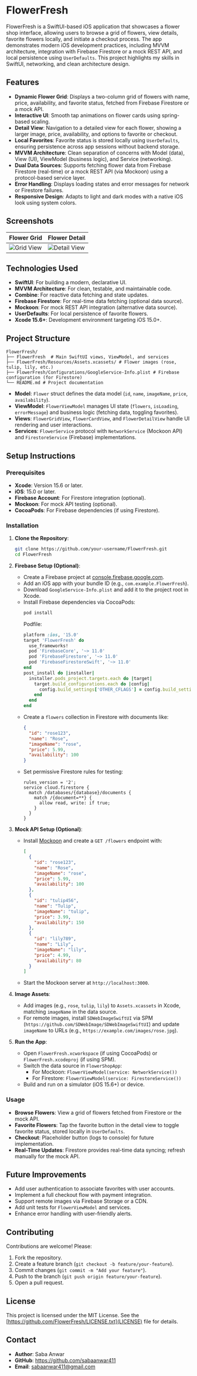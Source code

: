 # FlowerFresh

FlowerFresh is a SwiftUI-based iOS application that showcases a flower shop interface, allowing users to browse a grid of flowers, view details, favorite flowers locally, and initiate a checkout process. The app demonstrates modern iOS development practices, including MVVM architecture, integration with Firebase Firestore or a mock REST API, and local persistence using `UserDefaults`. This project highlights my skills in SwiftUI, networking, and clean architecture design.

## Features
- **Dynamic Flower Grid**: Displays a two-column grid of flowers with name, price, availability, and favorite status, fetched from Firebase Firestore or a mock API.
- **Interactive UI**: Smooth tap animations on flower cards using spring-based scaling.
- **Detail View**: Navigation to a detailed view for each flower, showing a larger image, price, availability, and options to favorite or checkout.
- **Local Favorites**: Favorite status is stored locally using `UserDefaults`, ensuring persistence across app sessions without backend storage.
- **MVVM Architecture**: Clean separation of concerns with Model (data), View (UI), ViewModel (business logic), and Service (networking).
- **Dual Data Sources**: Supports fetching flower data from Firebase Firestore (real-time) or a mock REST API (via Mockoon) using a protocol-based service layer.
- **Error Handling**: Displays loading states and error messages for network or Firestore failures.
- **Responsive Design**: Adapts to light and dark modes with a native iOS look using system colors.

## Screenshots
| Flower Grid | Flower Detail |
|-------------|---------------|
| ![Grid View](https://github.com/FlowerFresh/screenshots/grid_view.png) | ![Detail View](https://github.com/FlowerFresh/screenshots/detail_view.png) |

## Technologies Used
- **SwiftUI**: For building a modern, declarative UI.
- **MVVM Architecture**: For clean, testable, and maintainable code.
- **Combine**: For reactive data fetching and state updates.
- **Firebase Firestore**: For real-time data fetching (optional data source).
- **Mockoon**: For mock REST API integration (alternative data source).
- **UserDefaults**: For local persistence of favorite flowers.
- **Xcode 15.6+**: Development environment targeting iOS 15.0+.

## Project Structure
```
FlowerFresh/
├── FlowerFresh  # Main SwiftUI views, ViewModel, and services
├── FlowerFresh/Resources/Assets.xcassets/ # Flower images (rose, tulip, lily, etc.)
├── FlowerFresh/Configurations/GoogleService-Info.plist # Firebase configuration (for Firestore)
└── README.md # Project documentation
```

- **Model**: `Flower` struct defines the data model (`id`, `name`, `imageName`, `price`, `availability`).
- **ViewModel**: `FlowerViewModel` manages UI state (`flowers`, `isLoading`, `errorMessage`) and business logic (fetching data, toggling favorites).
- **Views**: `FlowerGridView`, `FlowerCardView`, and `FlowerDetailView` handle UI rendering and user interactions.
- **Services**: `FlowerService` protocol with `NetworkService` (Mockoon API) and `FirestoreService` (Firebase) implementations.

## Setup Instructions
### Prerequisites
- **Xcode**: Version 15.6 or later.
- **iOS**: 15.0 or later.
- **Firebase Account**: For Firestore integration (optional).
- **Mockoon**: For mock API testing (optional).
- **CocoaPods**: For Firebase dependencies (if using Firestore).

### Installation
1. **Clone the Repository**:
   ```bash
   git clone https://github.com/your-username/FlowerFresh.git
   cd FlowerFresh
   ```

2. **Firebase Setup (Optional)**:
   - Create a Firebase project at [console.firebase.google.com](https://console.firebase.google.com).
   - Add an iOS app with your bundle ID (e.g., `com.example.FlowerFresh`).
   - Download `GoogleService-Info.plist` and add it to the project root in Xcode.
   - Install Firebase dependencies via CocoaPods:
     ```bash
     pod install
     ```
     Podfile:
     ```ruby
     platform :ios, '15.0'
     target 'FlowerFresh' do
       use_frameworks!
       pod 'FirebaseCore', '~> 11.0'
       pod 'FirebaseFirestore', '~> 11.0'
       pod 'FirebaseFirestoreSwift', '~> 11.0'
     end
     post_install do |installer|
       installer.pods_project.targets.each do |target|
         target.build_configurations.each do |config|
           config.build_settings['OTHER_CFLAGS'] = config.build_settings['OTHER_CFLAGS'].to_s.gsub('-G', '')
         end
       end
     end
     ```
   - Create a `flowers` collection in Firestore with documents like:
     ```json
     {
       "id": "rose123",
       "name": "Rose",
       "imageName": "rose",
       "price": 5.99,
       "availability": 100
     }
     ```
   - Set permissive Firestore rules for testing:
     ```plaintext
     rules_version = '2';
     service cloud.firestore {
       match /databases/{database}/documents {
         match /{document=**} {
           allow read, write: if true;
         }
       }
     }
     ```

3. **Mock API Setup (Optional)**:
   - Install [Mockoon](https://mockoon.com) and create a `GET /flowers` endpoint with:
     ```json
     [
       {
         "id": "rose123",
         "name": "Rose",
         "imageName": "rose",
         "price": 5.99,
         "availability": 100
       },
       {
         "id": "tulip456",
         "name": "Tulip",
         "imageName": "tulip",
         "price": 3.99,
         "availability": 150
       },
       {
         "id": "lily789",
         "name": "Lily",
         "imageName": "lily",
         "price": 4.99,
         "availability": 80
       }
     ]
     ```
   - Start the Mockoon server at `http://localhost:3000`.

4. **Image Assets**:
   - Add images (e.g., `rose`, `tulip`, `lily`) to `Assets.xcassets` in Xcode, matching `imageName` in the data source.
   - For remote images, install `SDWebImageSwiftUI` via SPM (`https://github.com/SDWebImage/SDWebImageSwiftUI`) and update `imageName` to URLs (e.g., `https://example.com/images/rose.jpg`).

5. **Run the App**:
   - Open `FlowerFresh.xcworkspace` (if using CocoaPods) or `FlowerFresh.xcodeproj` (if using SPM).
   - Switch the data source in `FlowerShopApp`:
     - For Mockoon: `FlowerViewModel(service: NetworkService())`
     - For Firestore: `FlowerViewModel(service: FirestoreService())`
   - Build and run on a simulator (iOS 15.6+) or device.

### Usage
- **Browse Flowers**: View a grid of flowers fetched from Firestore or the mock API.
- **Favorite Flowers**: Tap the favorite button in the detail view to toggle favorite status, stored locally in `UserDefaults`.
- **Checkout**: Placeholder button (logs to console) for future implementation.
- **Real-Time Updates**: Firestore provides real-time data syncing; refresh manually for the mock API.

## Future Improvements
- Add user authentication to associate favorites with user accounts.
- Implement a full checkout flow with payment integration.
- Support remote images via Firebase Storage or a CDN.
- Add unit tests for `FlowerViewModel` and services.
- Enhance error handling with user-friendly alerts.

## Contributing
Contributions are welcome! Please:
1. Fork the repository.
2. Create a feature branch (`git checkout -b feature/your-feature`).
3. Commit changes (`git commit -m "Add your feature"`).
4. Push to the branch (`git push origin feature/your-feature`).
5. Open a pull request.

## License
This project is licensed under the MIT License. See the [https://github.com/FlowerFresh/LICENSE.txt](LICENSE) file for details.

## Contact
- **Author**: Saba Anwar
- **GitHub**: https://github.com/sabaanwar411
- **Email**: sabaanwar411@gmail.com
